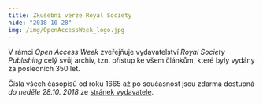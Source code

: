 ```yaml
---
title: Zkušební verze Royal Society
hide: "2018-10-28"
img: /img/OpenAccessWeek_logo.jpg
---
```


 V rámci *Open Access Week* zveřejňuje vydavatelství *Royal Society Publishing*
celý svůj archiv, tzn. přístup ke všem článkům, které byly vydány za posledních
350 let.
 
Čísla všech časopisů od roku 1665 až po současnost jsou zdarma dostupná *do
neděle 28.10. 2018* ze [stránek vydavatele](https://royalsociety.org/journals).
